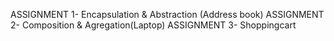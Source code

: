 ASSIGNMENT 1- Encapsulation & Abstraction (Address book)
ASSIGNMENT 2- Composition & Agregation(Laptop)
ASSIGNMENT 3- Shoppingcart
